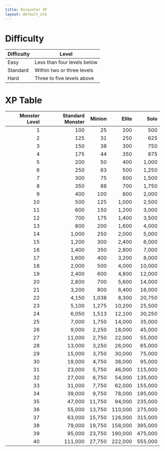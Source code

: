 ```yaml
---
title: Encounter XP
layout: default_old
---
```


# Difficulty

| Difficulty | Level                       |
| ---------- | --------------------------- |
| Easy       | Less than four levels below |
| Standard   | Within two or three levels  |
| Hard       | Three to five levels above  |

# XP Table

| Monster Level | Standard Monster | Minion |   Elite |    Solo |
| -------------:| ----------------:| ------:| -------:| -------:|
|             1 |              100 |     25 |     200 |     500 |
|             2 |              125 |     31 |     250 |     625 |
|             3 |              150 |     38 |     300 |     750 |
|             4 |              175 |     44 |     350 |     875 |
|             5 |              200 |     50 |     400 |   1,000 |
|             6 |              250 |     63 |     500 |   1,250 |
|             7 |              300 |     75 |     600 |   1,500 |
|             8 |              350 |     88 |     700 |   1,750 |
|             9 |              400 |    100 |     800 |   2,000 |
|            10 |              500 |    125 |   1,000 |   2,500 |
|            11 |              600 |    150 |   1,200 |   3,000 |
|            12 |              700 |    175 |   1,400 |   3,500 |
|            13 |              800 |    200 |   1,600 |   4,000 |
|            14 |            1,000 |    250 |   2,000 |   5,000 |
|            15 |            1,200 |    300 |   2,400 |   6,000 |
|            16 |            1,400 |    350 |   2,800 |   7,000 |
|            17 |            1,600 |    400 |   3,200 |   8,000 |
|            18 |            2,000 |    500 |   4,000 |  10,000 |
|            19 |            2,400 |    600 |   4,800 |  12,000 |
|            20 |            2,800 |    700 |   5,600 |  14,000 |
|            21 |            3,200 |    800 |   6,400 |  16,000 |
|            22 |            4,150 |  1,038 |   8,300 |  20,750 |
|            23 |            5,100 |  1,275 |  10,200 |  25,500 |
|            24 |            6,050 |  1,513 |  12,100 |  30,250 |
|            25 |            7,000 |  1,750 |  14,000 |  35,000 |
|            26 |            9,000 |  2,250 |  18,000 |  45,000 |
|            27 |           11,000 |  2,750 |  22,000 |  55,000 |
|            28 |           13,000 |  3,250 |  26,000 |  65,000 |
|            29 |           15,000 |  3,750 |  30,000 |  75,000 |
|            30 |           19,000 |  4,750 |  38,000 |  95,000 |
|            31 |           23,000 |  5,750 |  46,000 | 115,000 |
|            32 |           27,000 |  6,750 |  54,000 | 135,000 |
|            33 |           31,000 |  7,750 |  62,000 | 155,000 |
|            34 |           39,000 |  9,750 |  78,000 | 195,000 |
|            35 |           47,000 | 11,750 |  94,000 | 235,000 |
|            36 |           55,000 | 13,750 | 110,000 | 275,000 |
|            37 |           63,000 | 15,750 | 126,000 | 315,000 |
|            38 |           79,000 | 19,750 | 158,000 | 395,000 |
|            39 |           95,000 | 23,750 | 190,000 | 475,000 |
|            40 |          111,000 | 27,750 | 222,000 | 555,000 |
